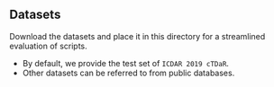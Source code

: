 ## Datasets
Download the datasets and place it in this directory for a streamlined evaluation of scripts.
- By default, we provide the test set of `ICDAR 2019 cTDaR`.
- Other datasets can be referred to from public databases.
